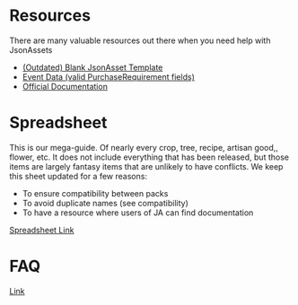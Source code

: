 # Resources

There are many valuable resources out there when you need help with JsonAssets

* [(Outdated) Blank JsonAsset Template](https://www.nexusmods.com/stardewvalley/mods/1746/?)
* [Event Data (valid PurchaseRequirement fields)](https://stardewvalleywiki.com/Modding:Event_data#Event_preconditions)
* [Official Documentation](https://github.com/spacechase0/JsonAssets/blob/master/README.md)

# Spreadsheet

This is our mega-guide. Of nearly every crop, tree, recipe, artisan good,, flower, etc. It does not include everything that has been released, but those items are largely fantasy items that are unlikely to have conflicts. 
We keep this sheet updated for a few reasons:

- To ensure compatibility between packs
- To avoid duplicate names (see compatibility) 
- To have a resource where users of JA can find documentation

[Spreadsheet Link](https://docs.google.com/spreadsheets/d/1D3Kb45faKsXGkT9wGhWaeHZiuFN7WSkewBbLF2Iuyug/edit?usp=sharing)

# FAQ

[Link](https://github.com/paradigmnomad/ppjajsonassetsfaq)
